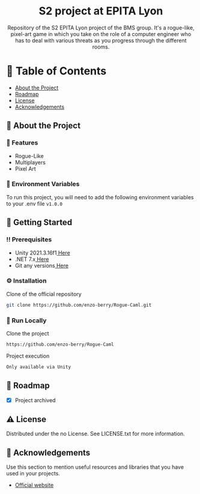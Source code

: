 <div align='center'>

<h1>S2 project at EPITA Lyon</h1>
<p>Repository of the S2 EPITA Lyon project of the BMS group. It's a rogue-like, pixel-art game in which you take on the role of a computer engineer who has to deal with various threats as you progress through the different rooms.</p>



</div>

# :notebook_with_decorative_cover: Table of Contents

- [About the Project](#star2-about-the-project)
- [Roadmap](#compass-roadmap)
- [License](#warning-license)
- [Acknowledgements](#gem-acknowledgements)


## :star2: About the Project

### :dart: Features
- Rogue-Like
- Multiplayers
- Pixel Art


### :key: Environment Variables
To run this project, you will need to add the following environment variables to your .env file
`v1.0.0`



## :toolbox: Getting Started

### :bangbang: Prerequisites

- Unity 2021.3.16f1<a href="https://unity.com/fr/releases/editor/archive"> Here</a>
- .NET 7.x<a href="https://dotnet.microsoft.com/en-us/download/dotnet"> Here</a>
- Git any versions<a href="https://git-scm.com/downloads"> Here</a>


### :gear: Installation

Clone of the official repository
```bash
git clone https://github.com/enzo-berry/Rogue-Caml.git
```


### :running: Run Locally

Clone the project

```bash
https://github.com/enzo-berry/Rogue-Caml
```
Project execution
```bash
Only available via Unity
```


## :compass: Roadmap

* [x] Project archived


## :warning: License

Distributed under the no License. See LICENSE.txt for more information.

## :gem: Acknowledgements

Use this section to mention useful resources and libraries that you have used in your projects.

- [Official website](sahamone.github.io)
